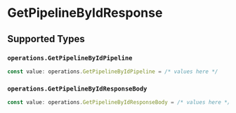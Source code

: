 # GetPipelineByIdResponse


## Supported Types

### `operations.GetPipelineByIdPipeline`

```typescript
const value: operations.GetPipelineByIdPipeline = /* values here */
```

### `operations.GetPipelineByIdResponseBody`

```typescript
const value: operations.GetPipelineByIdResponseBody = /* values here */
```

